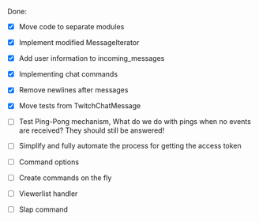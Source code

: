 Done:
- [X] Move code to separate modules
- [X] Implement modified MessageIterator
- [X] Add user information to incoming_messages
- [X] Implementing chat commands
- [X] Remove newlines after messages
- [X] Move tests from TwitchChatMessage

- [ ] Test Ping-Pong mechanism, What do we do with pings when no events are received? They should still be answered!
- [ ] Simplify and fully automate the process for getting the access token
- [ ] Command options
- [ ] Create commands on the fly
- [ ] Viewerlist handler
- [ ] Slap command
